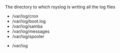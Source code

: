 The directory to which rsyslog is writing all the log files

* /var/log/cron
* /var/log/boot.log
* /var/log/samba
* /var/log/messages
* /var/log/spooler
+ /var/log
